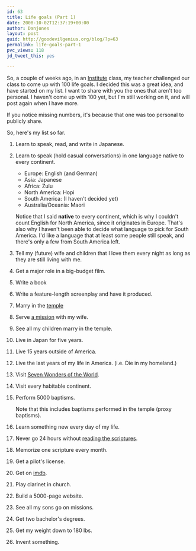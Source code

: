 ```yaml
---
id: 63
title: Life goals (Part 1)
date: 2008-10-02T12:37:19+00:00
author: Danjones
layout: post
guid: http://goodevilgenius.org/blog/?p=63
permalink: life-goals-part-1
pvc_views: 118
jd_tweet_this: yes

---
```

So, a couple of weeks ago, in an [Institute](http://ldsces.org/) class, my teacher challenged our class to come up with 100 life goals. I decided this was a great idea, and have started on my list. I want to share with you the ones that aren't too personal. I haven't come up with 100 yet, but I'm still working on it, and will post again when I have more.

If you notice missing numbers, it's because that one was too personal to publicly share.

So, here's my list so far.

1. Learn to speak, read, and write in Japanese.

2. Learn to speak (hold casual conversations) in one language native to every continent.
   * Europe: English (and German)
   * Asia: Japanese
   * Africa: Zulu
   * North America: Hopi
   * South America: (I haven't decided yet)
   * Australia/Oceania: Maori

   Notice that I said **native** to every continent, which is why I couldn't count English for North America, since it originates in Europe. That's also why I haven't been able to decide what language to pick for South America. I'd like a language that at least some people still speak, and there's only a few from South America left.

3. Tell my (future) wife and children that I love them every night as long as they are still living with me.

4. Get a major role in a big-budget film.

5. Write a book

6. Write a feature-length screenplay and have it produced.

7. Marry in the [temple](http://mormon.org/mormonorg/eng/basic-beliefs/membership-in-christ-s-church/temples-and-family-history)

8. Serve [a mission](http://mormon.org/mormonorg/eng/basic-beliefs/membership-in-christ-s-church/missionary-work) with my wife.

9. See all my children marry in the temple.

10. Live in Japan for five years.

11. Live 15 years outside of America.

12. Live the last years of my life in America. (i.e. Die in my homeland.)

3. Visit [Seven Wonders of the World](http://en.wikipedia.org/wiki/Seven_Wonders_of_the_Ancient_World).

14. Visit every habitable continent.

15. Perform 5000 baptisms.

    Note that this includes baptisms performed in the temple (proxy baptisms).

16. Learn something new every day of my life.

17. Never go 24 hours without [reading the scriptures](http://mormon.org/mormonorg/eng/basic-beliefs/the-commandments/study-the-scriptures).

18. Memorize one scripture every month.

19. Get a pilot's license.

20. Get on [imdb](http://www.imdb.com).

21. Play clarinet in church.

22. Build a 5000-page website.

23. See all my sons go on missions.

24. Get two bachelor's degrees.

26. Get my weight down to 180 lbs.

27. Invent something.
